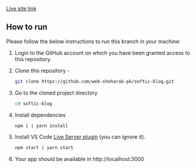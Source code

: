 
[Live site link](https://softic.netlify.app/)
<!-- HOW TO RUN -->

##  How to run

Please follow the below instructions to run this branch in your machine:

1. Login to the GitHub account on which you have been granted access to this repository.  

2. Clone this repository -
   ```sh
   git clone https://github.com/web-shoharab-pk/softic-blog.git
   ```
3. Go to the cloned project directory
   ```sh
   cd softic-blog
   ```
5. Install dependencies
   ```sh
   npm i | yarn install
   ```
6. Install VS Code [Live Server plugin](https://marketplace.visualstudio.com/items?itemName=ritwickdey.LiveServer) (you can ignore it).
   ```sh
   npm start | yarn start
   ```
7. Your app should be available in http://localhost:3000

<br>